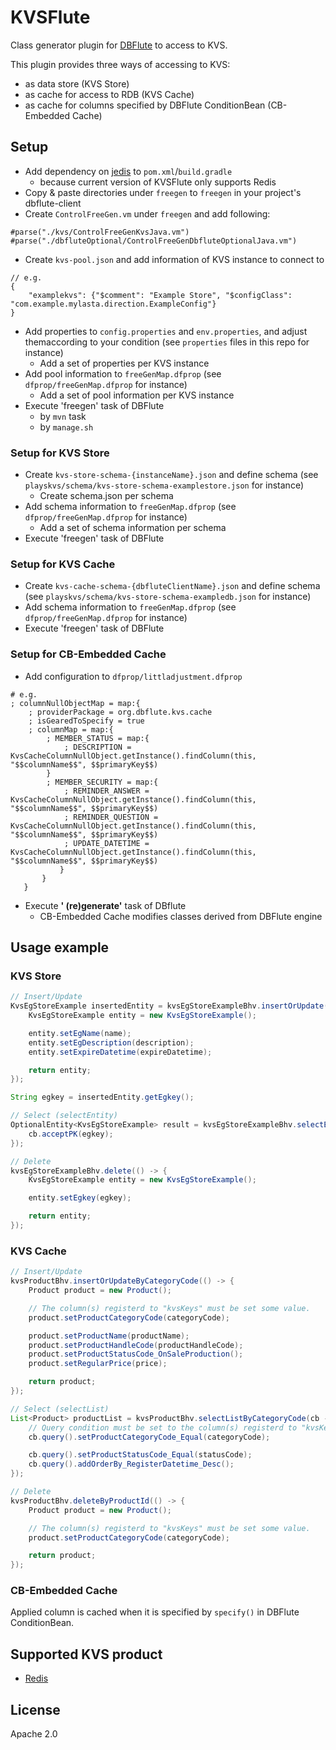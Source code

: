 # KVSFlute
Class generator plugin for [DBFlute](http://dbflute.seasar.org/) to access to KVS.

This plugin provides three ways of accessing to KVS:
- as data store (KVS Store)
- as cache for access to RDB (KVS Cache)
- as cache for columns specified by DBFlute ConditionBean (CB-Embedded Cache)

## Setup
- Add dependency on [jedis](https://github.com/xetorthio/jedis) to `pom.xml`/`build.gradle`
   - because current version of KVSFlute only supports Redis
- Copy & paste directories under `freegen` to `freegen` in your project's dbflute-client
- Create `ControlFreeGen.vm` under `freegen` and add following:
```
#parse("./kvs/ControlFreeGenKvsJava.vm")
#parse("./dbfluteOptional/ControlFreeGenDbfluteOptionalJava.vm")
```
- Create `kvs-pool.json` and add information of KVS instance to connect to
```
// e.g.
{
    "examplekvs": {"$comment": "Example Store", "$configClass": "com.example.mylasta.direction.ExampleConfig"}
}
```
- Add properties to `config.properties` and `env.properties`, and adjust themaccording to your condition (see `properties` files in this repo for instance)
   - Add a set of properties per KVS instance
- Add pool information to `freeGenMap.dfprop` (see `dfprop/freeGenMap.dfprop` for instance)
   - Add a set of pool information per KVS instance
- Execute 'freegen' task of DBFlute
   - by `mvn` task
   - by `manage.sh`

### Setup for KVS Store
- Create `kvs-store-schema-{instanceName}.json` and define schema (see `playskvs/schema/kvs-store-schema-examplestore.json` for instance)
   - Create schema.json per schema
- Add schema information to `freeGenMap.dfprop` (see `dfprop/freeGenMap.dfprop` for instance)
   - Add a set of schema information per schema
- Execute 'freegen' task of DBFlute

### Setup for KVS Cache
- Create `kvs-cache-schema-{dbfluteClientName}.json` and define schema (see `playskvs/schema/kvs-store-schema-exampledb.json` for instance)
- Add schema information to `freeGenMap.dfprop` (see `dfprop/freeGenMap.dfprop` for instance)
- Execute 'freegen' task of DBFlute

### Setup for CB-Embedded Cache
- Add configuration to `dfprop/littladjustment.dfprop`
```
# e.g.
; columnNullObjectMap = map:{
    ; providerPackage = org.dbflute.kvs.cache
    ; isGearedToSpecify = true
    ; columnMap = map:{
        ; MEMBER_STATUS = map:{
            ; DESCRIPTION = KvsCacheColumnNullObject.getInstance().findColumn(this, "$$columnName$$", $$primaryKey$$)
        }
        ; MEMBER_SECURITY = map:{
            ; REMINDER_ANSWER = KvsCacheColumnNullObject.getInstance().findColumn(this, "$$columnName$$", $$primaryKey$$)
            ; REMINDER_QUESTION = KvsCacheColumnNullObject.getInstance().findColumn(this, "$$columnName$$", $$primaryKey$$)
            ; UPDATE_DATETIME = KvsCacheColumnNullObject.getInstance().findColumn(this, "$$columnName$$", $$primaryKey$$)
           }
       }
   }
   ```
- Execute **' (re)generate'** task of DBflute
   - CB-Embedded Cache modifies classes derived from DBFlute engine

## Usage example
### KVS Store
```java
// Insert/Update
KvsEgStoreExample insertedEntity = kvsEgStoreExampleBhv.insertOrUpdate(() -> {
    KvsEgStoreExample entity = new KvsEgStoreExample();

    entity.setEgName(name);
    entity.setEgDescription(description);
    entity.setExpireDatetime(expireDatetime);

    return entity;
});

String egkey = insertedEntity.getEgkey();

// Select (selectEntity)
OptionalEntity<KvsEgStoreExample> result = kvsEgStoreExampleBhv.selectEntity(cb -> {
    cb.acceptPK(egkey);
});

// Delete
kvsEgStoreExampleBhv.delete(() -> {
    KvsEgStoreExample entity = new KvsEgStoreExample();

    entity.setEgkey(egkey);

    return entity;
});
```

### KVS Cache
```java
// Insert/Update
kvsProductBhv.insertOrUpdateByCategoryCode(() -> {
    Product product = new Product();

    // The column(s) registerd to "kvsKeys" must be set some value.
    product.setProductCategoryCode(categoryCode);

    product.setProductName(productName);
    product.setProductHandleCode(productHandleCode);
    product.setProductStatusCode_OnSaleProduction();
    product.setRegularPrice(price);

    return product;
});

// Select (selectList)
List<Product> productList = kvsProductBhv.selectListByCategoryCode(cb -> {
    // Query condition must be set to the column(s) registerd to "kvsKeys."
    cb.query().setProductCategoryCode_Equal(categoryCode);

    cb.query().setProductStatusCode_Equal(statusCode);
    cb.query().addOrderBy_RegisterDatetime_Desc();
});

// Delete
kvsProductBhv.deleteByProductId(() -> {
    Product product = new Product();

    // The column(s) registerd to "kvsKeys" must be set some value.
    product.setProductCategoryCode(categoryCode);

    return product;
});
```

### CB-Embedded Cache
Applied column is cached when it is specified by `specify()` in DBFlute ConditionBean.

## Supported KVS product
- [Redis](https://redis.io/)

## License
Apache 2.0
